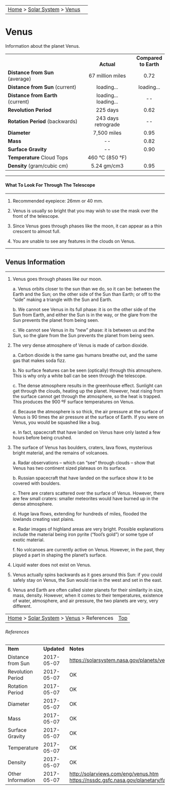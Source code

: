 <script src="/js/whatsup.js"></script>
<script src="/js/utils.js"></script>
<script type="text/javascript">
	var objectName ="Venus"
	var objectDesc ="Earth's Closest Planetary Neighbor"
	var objectImage="venus.png"
</script>
<script type="text/javascript">
	setInterval(function(){
		fetch("../data.json")
			.then(function(response) {
				return response.json();
			})
			.then(function(data) {
				var d=new Date();
				var v=interpolate(data.Venus.sun_distance,d.valueOf()/1000);
				document.getElementById("dist_sun").innerText=au_to_mi(v).numberFormat(3)+' miles';
				document.getElementById("dist_sun_au").innerText=v.numberFormat(3);
				var v=interpolate(data.Venus.earth_distance,d.valueOf()/1000);
				document.getElementById("dist_earth").innerText=au_to_mi(v).numberFormat(3)+' miles';
				document.getElementById("dist_earth_light").innerText=au_to_ls(v).timeFormat()+' light-time';
			})
			.catch(function(error) {
				console.log('error: '+error);
			});
		}, 1000);
</script>

|                                                                                       |                        |
| :------------------------------------------------------------------------------------ | ---------------------: |
| [Home](/notes/#object-notes) > [Solar System](/notes/#solar-system) > [Venus](#venus) | <div id=whatsup></div> |

# Venus

Information about the planet Venus.

|                                   |                                         |                                          |
| --------------------------------- | :-------------------------------------: | :--------------------------------------: |
|                                   |             <br/>**Actual**             |        **Compared<br/>to Earth**         |
| **Distance from Sun** (average)   |            67 million miles             |                   0.72                   |
| **Distance from Sun** (current)   |  <span id="dist_sun">loading...</span>  | <span id="dist_sun_au">loading...</span> |
| **Distance from Earth** (current) | <span id="dist_earth">loading...</span><br /><span id="dist_earth_light">loading...</span> |                    --                    |
| **Revolution Period**             |                225 days                 |                   0.62                   |
| **Rotation Period** (backwards)   |           243 days retrograde           |                    --                    |
| **Diameter**                      |               7,500 miles               |                   0.95                   |
| **Mass**                          |                   --                    |                   0.82                   |
| **Surface Gravity**               |                   --                    |                   0.90                   |
| **Temperature** Cloud Tops        |         460 &deg;C (850 &deg;F)         |                                          |
| **Density** (gram/cubic cm)       |               5.24 gm/cm3               |                   0.95                   |

---

#### What To Look For Through The Telescope

---

1. Recommended eyepiece: 26mm or 40 mm.

2. Venus is usually so bright that you may wish to use the mask over the front of the telescope.

3. Since Venus goes through phases like the moon, it can appear as a thin crescent to almost full.

4. You are unable to see any features in the clouds on Venus.

---

## Venus Information

---

1. Venus goes through phases like our moon.

   a. Venus orbits closer to the sun than we do, so it can be: between the Earth and the Sun; on the other side of the Sun than Earth; or off to the “side” making a triangle with the Sun and Earth.

   b. We cannot see Venus in its full phase: it is on the other side of the Sun from Earth, and either the Sun is in the way, or the glare from the Sun prevents the planet from being seen.

   c. We cannot see Venus in its “new” phase: it is between us and the Sun, so the glare from the Sun prevents the planet from being seen.

2. The very dense atmosphere of Venus is made of carbon dioxide.

   a. Carbon dioxide is the same gas humans breathe out, and the same gas that makes soda fizz.

   b. No surface features can be seen (optically) through this atmosphere. This is why only a white ball can be seen through the telescope.

   c. The dense atmosphere results in the greenhouse effect. Sunlight can get through the clouds, heating up the planet. However, heat rising from the surface cannot get through the atmosphere, so the heat is trapped. This produces the 900 ºF surface temperatures on Venus.

   d. Because the atmosphere is so thick, the air pressure at the surface of Venus is 90 times the air pressure at the surface of Earth. If you were on Venus, you would be squashed like a bug.

   e. In fact, spacecraft that have landed on Venus have only lasted a few hours before being crushed.

3. The surface of Venus has boulders, craters, lava flows, mysterious bright material, and the remains of volcanoes.

   a. Radar observations – which can “see” through clouds – show that Venus has two continent sized plateaus on its surface.

   b. Russian spacecraft that have landed on the surface show it to be covered with boulders.

   c. There are craters scattered over the surface of Venus. However, there are few small craters: smaller meteorites would have burned up in the dense atmosphere.

   d. Huge lava flows, extending for hundreds of miles, flooded the lowlands creating vast plains.

   e. Radar images of highland areas are very bright. Possible explanations include the material being iron pyrite (“fool’s gold”) or some type of exotic material.

   f. No volcanoes are currently active on Venus. However, in the past, they played a part in shaping the planet’s surface.

4. Liquid water does not exist on Venus.

5. Venus actually spins backwards as it goes around this Sun: if you could safely stay on Venus, the Sun would rise in the west and set in the east.

6. Venus and Earth are often called sister planets for their similarity in size, mass, density. However, when it comes to their temperatures, existence of water, atmosphere, and air pressure, the two planets are very, very different.

|                                                                                                    |               |
| :------------------------------------------------------------------------------------------------- | ------------: |
| [Home](/notes/#object-notes) > [Solar System](/notes/#solar-system) > [Venus](#venus) > References | [Top](#venus) |

###### References

|                   |             |                                                                                                            |
| ----------------- | ----------- | ---------------------------------------------------------------------------------------------------------- |
| **Item**          | **Updated** | **Notes**                                                                                                  |
| Distance from Sun | 2017-05-07  | <https://solarsystem.nasa.gov/planets/venus/facts>                                                         |
| Revolution Period | 2017-05-07  | OK                                                                                                         |
| Rotation Period   | 2017-05-07  | OK                                                                                                         |
| Diameter          | 2017-05-07  | OK                                                                                                         |
| Mass              | 2017-05-07  | OK                                                                                                         |
| Surface Gravity   | 2017-05-07  | OK                                                                                                         |
| Temperature       | 2017-05-07  | OK                                                                                                         |
| Density           | 2017-05-07  | OK                                                                                                         |
| Other Information | 2017-05-07  | <http://solarviews.com/eng/venus.htm><br/><https://nssdc.gsfc.nasa.gov/planetary/factsheet/venusfact.html> |
